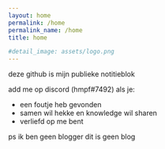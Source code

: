 ```yaml
---
layout: home
permalink: /home
permalink_name: /home
title: home

#detail_image: assets/logo.png
---
```


deze github is mijn publieke notitieblok

add me op discord (hmpf#7492) als je:
- een foutje heb gevonden
- samen wil hekke en knowledge wil sharen
- verliefd op me bent

ps ik ben geen blogger dit is geen blog 
